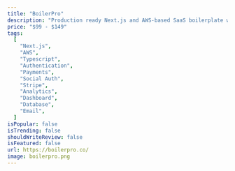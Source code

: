 ```yaml
---
title: "BoilerPro"
description: "Production ready Next.js and AWS-based SaaS boilerplate with all you need to launch your next startup fast."
price: "$99 - $149"
tags:
  [
    "Next.js",
    "AWS",
    "Typescript",
    "Authentication",
    "Payments",
    "Social Auth",
    "Stripe",
    "Analytics",
    "Dashboard",
    "Database",
    "Email",
  ]
isPopular: false
isTrending: false
shouldWriteReview: false
isFeatured: false
url: https://boilerpro.co/
image: boilerpro.png
---
```

